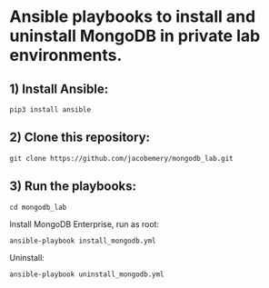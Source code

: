 # Ansible playbooks to install and uninstall MongoDB in private lab environments.

## 1) Install Ansible: 
~~~
pip3 install ansible 
~~~
## 2) Clone this repository: 
~~~
git clone https://github.com/jacobemery/mongodb_lab.git 
~~~
## 3) Run the playbooks:
~~~
cd mongodb_lab 
~~~
Install MongoDB Enterprise, run as root:
~~~
ansible-playbook install_mongodb.yml 
~~~
Uninstall: 
~~~
ansible-playbook uninstall_mongodb.yml
~~~
